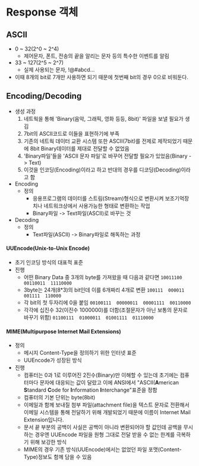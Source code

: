 # **Response 객체**

## **ASCII**
 - 0 ~ 32(2^0 ~ 2^4)
 	 - 제어문자, 폰트, 전송의 끝을 알리는 문자 등의 특수한 이벤트를 알림
 - 33 ~ 127(2^5 ~ 2^7)
 	 - 실제 사용되는 문자, !@#abcd...
 - 이때 8개의 bit로 7개만 사용하면 되기 때문에 첫번째 bit의 경우 0으로 비워둔다.

## **Encoding/Decoding**
 - 생성 과정
	1. 네트웍을 통해 'Binary(음악, 그래픽, 영화 등등, 8bit)' 파일을 보낼 필요가 생김
	2. 7bit의 ASCII코드로 이들을 표현하기에 부족
	3. 기존의 네트웍 데이터 교환 시스템 또한 ASCII(7bit)를 전제로 제작되었기 때문에 8bit Binary데이터를 제대로 전달할 수 없었음
	4. 'Binary파일'들을 'ASCII 문자 파일'로 바꾸어 전달할 필요가 있었음(Binary -> Text)
	5. 이것을 인코딩(Encoding)이라고 하고 반대의 경우를 디코딩(Decoding)이라고 함
 - Encoding
 	 - 정의
 		 - 응용프로그램의 데이터를 스트림(Stream)형식으로 변환시켜 보조기억장치나 네트워크상에서 사용가능한 형태로 변환하는 작업
 		 - Binary파일 -> Text파일(ASCII)로 바꾸는 것
 - Decoding
 	 - 정의
 	 	 - Text파일(ASCII) -> Binary파일로 해독하는 과정

#### **UUEncode(Unix-to-Unix Encode)**
 - 초기 인코딩 방식의 대표적 표준
 - 진행
 	 - 어떤 Binary Data 중 3개의 byte를 가져왔을 때 다음과 같다면
		`10011100  00110011  11110000`
	 - 3byte는 24개(8\*3)의 bit인데 이를 6개짜리 4개로 변환
		`100111  000011  001111  110000`
 	 - 각 bit의 첫 두자리에 0을 붙임
		`00100111  00000011  00001111  00110000`
	 - 각각에 십진수 32(이진수 1000000)를 더함(조절문자가 아닌 보통의 문자로 바꾸기 위함)
		`01100111  01000011  01001111  01110000`

#### **MIME(Multipurpose Internet Mail Extensions)**
 - 정의
 	 - 메시지 Content-Type을 정의하기 위한 인터넷 표준
 	 - UUEncode가 성장된 방식
 - 진행
 	 - 컴퓨터는 0과 1로 이루어진 2진수(Binary)만 이해할 수 있는데 초기에는 컴퓨터마다 문자에 대응되는 값이 달랐고 이에 ANSI에서 "ASCII(**A**merican **S**tandard **C**ode for **I**nformation **I**nterchange"표준을 정함
 	 - 컴퓨터의 기본 단위는 byte(8bit)
 	 - 이메일과 함께 보내질 첨부 파일(attachment file)을 텍스트 문자로 전환해서 이메일 시스템을 통해 전달하기 위해 개발되었기 때문에 이름이 Internet Mail Extension입니다.
 	 - 문서 끝 부분의 공백이 사실은 공백이 아니라 변환되어야 할 값인데 공백을 무시하는 경우엔 UUEncode 파일을 원형 그대로 전달 받을 수 없는 한계를 극복하기 위해 보강한 방식
 	 - MIME의 경우 기존 방식(UUEncode)에서는 없었던 파일 포맷(Content-Type)정보도 함께  담을 수 있음









[linkURL]: http://noritersand.tistory.com/46 "Optional String"
